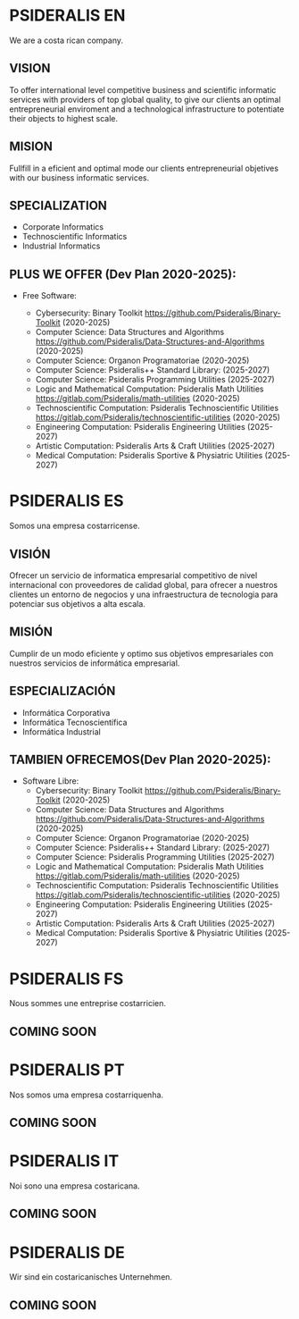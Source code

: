
# PSIDERALIS EN

We are a costa rican company.

## VISION

To offer international level competitive business and scientific informatic services with providers of top global quality, to give our clients an optimal entrepreneurial enviroment and a technological infrastructure to potentiate their objects to highest scale.

## MISION

Fullfill in a eficient and optimal mode our clients entrepreneurial objetives with our business informatic services.

## SPECIALIZATION
  - Corporate Informatics
  - Technoscientific Informatics
  - Industrial Informatics
   
## PLUS WE OFFER (Dev Plan 2020-2025):
  - Free Software:
 
    - Cybersecurity: Binary Toolkit https://github.com/Psideralis/Binary-Toolkit (2020-2025)
    - Computer Science: Data Structures and Algorithms https://github.com/Psideralis/Data-Structures-and-Algorithms (2020-2025)
    - Computer Science: Organon Programatoriae (2020-2025)
    - Computer Science: Psideralis++ Standard Library: (2025-2027)
    - Computer Science: Psideralis Programming Utilities (2025-2027)
    - Logic and Mathematical Computation: Psideralis Math Utilities https://gitlab.com/Psideralis/math-utilities (2020-2025)
    - Technoscientific Computation: Psideralis Technoscientific Utilities https://gitlab.com/Psideralis/technoscientific-utilities (2020-2025)
    - Engineering Computation: Psideralis Engineering Utilities (2025-2027)
    - Artistic Computation: Psideralis Arts & Craft Utilities (2025-2027)
    - Medical Computation: Psideralis Sportive & Physiatric Utilities (2025-2027)
   
# PSIDERALIS ES

Somos una empresa costarricense.

## VISIÓN

Ofrecer un servicio de informatica empresarial competitivo de nivel internacional con proveedores de calidad global, para ofrecer a nuestros clientes un entorno de negocios y una infraestructura de tecnologia para potenciar sus objetivos a alta escala.

## MISIÓN

Cumplir de un modo eficiente y optimo sus objetivos empresariales con nuestros servicios de informática empresarial.

## ESPECIALIZACIÓN
  - Informática Corporativa
  - Informática Tecnoscientífica
  - Informática Industrial
   
## TAMBIEN OFRECEMOS(Dev Plan 2020-2025):
  - Software Libre:
    - Cybersecurity: Binary Toolkit https://github.com/Psideralis/Binary-Toolkit (2020-2025)
    - Computer Science: Data Structures and Algorithms https://github.com/Psideralis/Data-Structures-and-Algorithms (2020-2025)
    - Computer Science: Organon Programatoriae (2020-2025)
    - Computer Science: Psideralis++ Standard Library: (2025-2027)
    - Computer Science: Psideralis Programming Utilities (2025-2027)
    - Logic and Mathematical Computation: Psideralis Math Utilities https://gitlab.com/Psideralis/math-utilities (2020-2025)
    - Technoscientific Computation: Psideralis Technoscientific Utilities https://gitlab.com/Psideralis/technoscientific-utilities (2020-2025)
    - Engineering Computation: Psideralis Engineering Utilities (2025-2027)
    - Artistic Computation: Psideralis Arts & Craft Utilities (2025-2027)
    - Medical Computation: Psideralis Sportive & Physiatric Utilities (2025-2027)


# PSIDERALIS FS

Nous sommes une entreprise costarricien.

## COMING SOON

# PSIDERALIS PT

Nos somos uma empresa costarriquenha.

## COMING SOON


# PSIDERALIS IT

Noi sono una empresa costaricana.

## COMING SOON


# PSIDERALIS DE

Wir sind ein costaricanisches Unternehmen.

## COMING SOON
